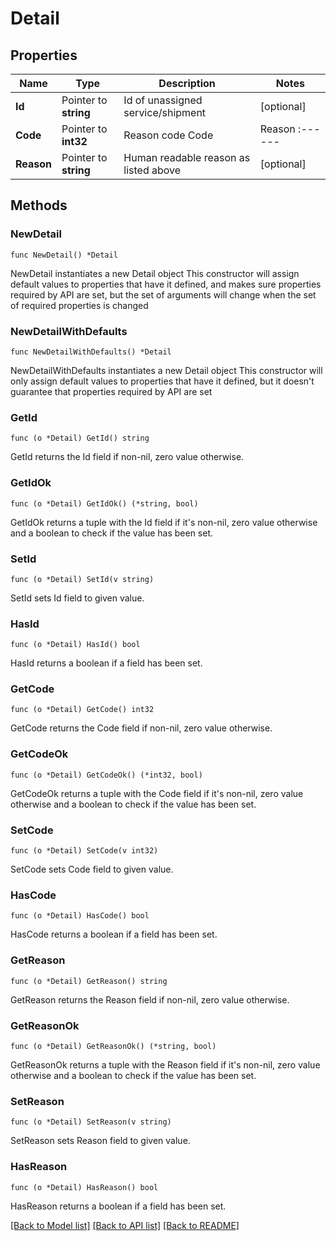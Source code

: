 # Detail

## Properties

Name | Type | Description | Notes
------------ | ------------- | ------------- | -------------
**Id** | Pointer to **string** | Id of unassigned service/shipment | [optional] 
**Code** | Pointer to **int32** | Reason code  Code   |  Reason :------|:--------- 1 | cannot serve required skill 2 | cannot be visited within time window 3 | does not fit into any vehicle due to capacity 4 | cannot be assigned due to max distance constraint of vehicles 21 | could not be assigned due to relation constraint 22 | could not be assigned due to allowed vehicle constraint 23 | could not be assigned due to max-time-in-vehicle constraint 24 | driver does not need a break 25 | could not be assigned due to disallowed vehicle constraint 26 | could not be assigned due to max drive time constraint 27 | could not be assigned due to max job constraint 28 | could not be assigned due to max activity constraint 29 | could not be assigned due to group relation constraint 30 | could not be assigned due to driving time break 50 | underlying location cannot be accessed over road network by at least one vehicle  | [optional] 
**Reason** | Pointer to **string** | Human readable reason as listed above | [optional] 

## Methods

### NewDetail

`func NewDetail() *Detail`

NewDetail instantiates a new Detail object
This constructor will assign default values to properties that have it defined,
and makes sure properties required by API are set, but the set of arguments
will change when the set of required properties is changed

### NewDetailWithDefaults

`func NewDetailWithDefaults() *Detail`

NewDetailWithDefaults instantiates a new Detail object
This constructor will only assign default values to properties that have it defined,
but it doesn't guarantee that properties required by API are set

### GetId

`func (o *Detail) GetId() string`

GetId returns the Id field if non-nil, zero value otherwise.

### GetIdOk

`func (o *Detail) GetIdOk() (*string, bool)`

GetIdOk returns a tuple with the Id field if it's non-nil, zero value otherwise
and a boolean to check if the value has been set.

### SetId

`func (o *Detail) SetId(v string)`

SetId sets Id field to given value.

### HasId

`func (o *Detail) HasId() bool`

HasId returns a boolean if a field has been set.

### GetCode

`func (o *Detail) GetCode() int32`

GetCode returns the Code field if non-nil, zero value otherwise.

### GetCodeOk

`func (o *Detail) GetCodeOk() (*int32, bool)`

GetCodeOk returns a tuple with the Code field if it's non-nil, zero value otherwise
and a boolean to check if the value has been set.

### SetCode

`func (o *Detail) SetCode(v int32)`

SetCode sets Code field to given value.

### HasCode

`func (o *Detail) HasCode() bool`

HasCode returns a boolean if a field has been set.

### GetReason

`func (o *Detail) GetReason() string`

GetReason returns the Reason field if non-nil, zero value otherwise.

### GetReasonOk

`func (o *Detail) GetReasonOk() (*string, bool)`

GetReasonOk returns a tuple with the Reason field if it's non-nil, zero value otherwise
and a boolean to check if the value has been set.

### SetReason

`func (o *Detail) SetReason(v string)`

SetReason sets Reason field to given value.

### HasReason

`func (o *Detail) HasReason() bool`

HasReason returns a boolean if a field has been set.


[[Back to Model list]](../README.md#documentation-for-models) [[Back to API list]](../README.md#documentation-for-api-endpoints) [[Back to README]](../README.md)


